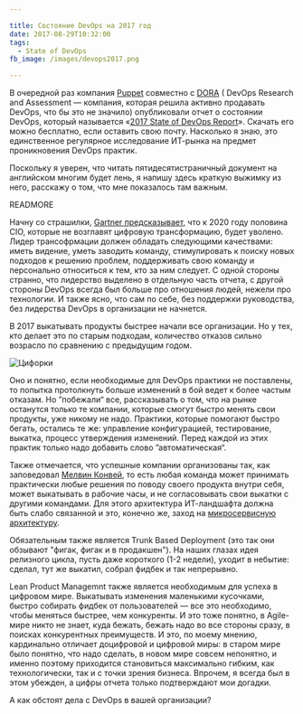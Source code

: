 ```yaml
---

title: Состояние DevOps на 2017 год
date: 2017-08-29T10:32:00
tags: 
  - State of DevOps
fb_image: /images/devops2017.png

---
```


В очередной раз компания [Puppet](https://puppet.com/) совместно с [DORA](https://devops-research.com/) ( DevOps Research and Assessment — компания, которая решила активно продавать DevOps, что бы это не значило) опубликовали отчет о состоянии DevOps, который называется «[2017 State of DevOps Report](https://puppet.com/resources/whitepaper/state-of-devops-report)». Скачать его можно бесплатно, если оставить свою почту. Насколько я знаю, это единственное регулярное исследование ИТ-рынка на предмет проникновения DevOps практик.

Поскольку я уверен, что читать пятидесятистраничный документ на английском многим будет лень, я напишу здесь краткую выжимку из него, расскажу о том, что мне показалось там важным.

READMORE

Начну со страшилки, [Gartner предсказывает](http://www.gartner.com/binaries/content/assets/events/keywords/infrastructure-operations-management/iome5/gartner-predicts-for-it-infrastructure-and-operations.pdf), что к 2020 году половина CIO, которые не возглавят цифровую трансформацию, будет уволено. Лидер трансофрмации должен обладать следующими качествами: иметь видение, уметь заводить команду, стимулировать к поиску новых подходов к решению проблем, поддерживать свою команду и персонально относиться к тем, кто за ним следует. С одной стороны странно, что лидерство выделено в отдельную часть отчета, с другой стороны DevOps всегда был больше про отношения людей, нежели про технологии. И также ясно, что сам по себе, без поддержки руководства, без лидерства DevOps в организации не начнется.

В 2017 выкатывать продукты быстрее начали все организации. Но у тех, кто делает это по старым подходам, количество отказов сильно возрасло по сравнению с предыдущим годом.

![Цифорки](devops2017.png)

Оно и понятно, если необходимые для DevOps практики не поставлены, то попытка протолкнуть больше изменений в бой ведет к более частым отказам. Но ”побежали“ все, рассказывать о том, что на рынке останутся только те компании, которые смогут быстро менять свои продукты, уже никому не надо. Практики, которые помогают быстро бегать, остались те же: управление конфигурацией, тестирование, выкатка, процесс утверждения изменений. Перед каждой из этих практик только надо добавить слово ”автоматическая“.

Также отмечается, что успешные компании организованы так, как заповедовал [Мелвин Конвей](/blog/2016/10/05/conways-law/), то есть любая команда может принимать практически любые решения по поводу своего продукта внутри себя, может выкатывать в рабочие часы, и не согласовывать свои выкатки с другими командами. Для этого архитектура ИТ-ландшафта должна быть слабо связанной и это, конечно же, заход на [микросервисную архитектуру](/blog/2017/01/25/microservices/).

Обязательным также является Trunk Based Deployment (это так они обзывают "фигак, фигак и в продакшен"). На наших глазах идея релизного цикла, пусть даже короткого (1-2 недели), уходит в небытие: сделал, тут же выкатил, собрал фидбек и так непрерывно.

Lean Product Managemnt также является необходимым для успеха в цифровом мире. Выкатывать изменения маленькими кусочками, быстро собирать фидбек от пользователей — все это необходимо, чтобы меняться быстрее, чем конкуренты. И это тоже понятно, в Agile-мире никто не знает, куда бежать, бежать надо во все стороны сразу, в поисках конкурентных преимуществ. И это, по моему мнению, кардинально отличает доцифровой и цифровой миры: в старом мире было понятно, что надо сделать, в новом мире совсем непонятно, и именно поэтому приходится становиться максимально гибким, как технологически, так и с точки зрения бизнеса. Впрочем, я всегда был в этом убежден, а цифры отчета только подтверждают мои догадки.

А как обстоят дела с DevOps в вашей организации?

